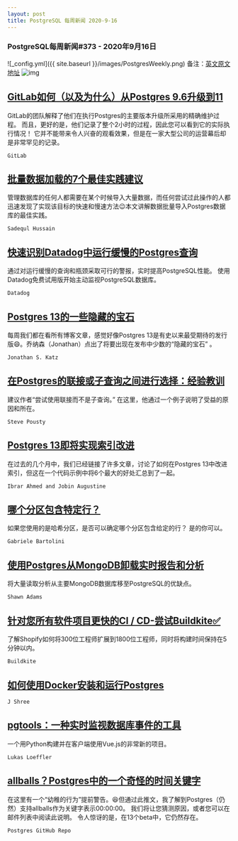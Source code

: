 ```yaml
---
layout: post
title: PostgreSQL 每周新闻 2020-9-16
---
```

### PostgreSQL每周新闻#373 - 2020年9月16日
![_config.yml]({{ site.baseurl }}/images/PostgresWeekly.png)
备注：[英文原文地址](https://postgresweekly.com/issues/373)
![img](https://res.cloudinary.com/cpress/image/upload/w_1280,e_sharpen:60/npfedeq1xcsasm9ccppe.jpg)
## [GitLab如何（以及为什么）从Postgres 9.6升级到11 ](https://postgresweekly.com/link/95144/web)
GitLab的团队解释了他们在执行Postgres的主要版本升级所采用的精确维护过程。 而且，更好的是，他们记录了整个2小时的过程，因此您可以看到它的实际执行情况！ 它并不能带来令人兴奋的观看效果，但是在一家大型公司的运营幕后却是非常罕见的记录。


`GitLab `
## [批量数据加载的7个最佳实践建议](https://postgresweekly.com/link/95146/web)
管理数据库的任何人都需要在某个时候导入大量数据，而任何尝试过此操作的人都迅速发现了实现该目标的快速和慢速方法😉本文讲解数据批量导入Postgres数据库的最佳实践。


`Sadequl Hussain `
## [快速识别Datadog中运行缓慢的Postgres查询](https://postgresweekly.com/link/95147/web)
通过对运行缓慢的查询和瓶颈采取可行的警报，实时提高PostgreSQL性能。 使用Datadog免费试用版开始主动监视PostgreSQL数据库。


`Datadog `
## [Postgres 13的一些隐藏的宝石](https://postgresweekly.com/link/95148/web)
每周我们都在看所有博客文章，感觉好像Postgres 13是有史以来最受期待的发行版😄。乔纳森（Jonathan）点出了将要出现在发布中少数的“隐藏的宝石” 。


`Jonathan S. Katz `
## [在Postgres的联接或子查询之间进行选择：经验教训](https://postgresweekly.com/link/95149/web)
建议作者“尝试使用联接而不是子查询。” 在这里，他通过一个例子说明了受益的原因和所在。


`Steve Pousty `
## [Postgres 13即将实现索引改进](https://postgresweekly.com/link/95150/web)
在过去的几个月中，我们已经链接了许多文章，讨论了如何在Postgres 13中改进索引，但这在一个代码示例中将6个最大的好处汇总到了一起。


`Ibrar Ahmed and Jobin Augustine `
## [哪个分区包含特定行？](https://postgresweekly.com/link/95151/web)
如果您使用的是哈希分区，是否可以确定哪个分区包含给定的行？ 是的你可以。


`Gabriele Bartolini `
## [使用Postgres从MongoDB卸载实时报告和分析](https://postgresweekly.com/link/95152/web)
将大量读取分析从主要MongoDB数据库移至PostgreSQL的优缺点。


`Shawn Adams `
## [针对您所有软件项目更快的CI / CD-尝试Buildkite✅](https://postgresweekly.com/link/95159/web)
了解Shopify如何将300位工程师扩展到1800位工程师，同时将构建时间保持在5分钟以内。


`Buildkite `
## [如何使用Docker安装和运行Postgres](https://postgresweekly.com/link/95154/web)


`J Shree `
## [pgtools：一种实时监视数据库事件的工具](https://postgresweekly.com/link/95155/web)
一个用Python构建并在客户端使用Vue.js的非常新的项目。


`Lukas Loeffler `
## [allballs？Postgres中的一个奇怪的时间关键字](https://postgresweekly.com/link/95156/web)
在这里有一个“幼稚的行为”提前警告。😆但通过此推文，我了解到Postgres（仍然）支持allballs作为关键字表示00:00:00。 我们将让您猜测原因，或者您可以在邮件列表中阅读此说明。 令人惊讶的是，在13个beta中，它仍然存在。


`Postgres GitHub Repo `
